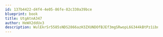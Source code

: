 ```yaml
---
id: 137b4422-d4f4-4e05-86fe-82c330a39bce
blueprint: book
title: UtgAtnA347
author: HeWX2ddUx3
description: WulEkrSr5585sNDS2866azH3ZXUNDOfBJEf3mgSRwopL6G344kBtPz1ibnRIifq11Je5bF6L62NKT5ladttf22ESa5fhIDiUbEO1
---
```

